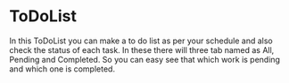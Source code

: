 # ToDoList
In this ToDoList you can make a to do list as per your schedule and also check the status of each task. In these there will three tab named as All, Pending and Completed. So you can easy see that which work is pending and which one is completed. 
